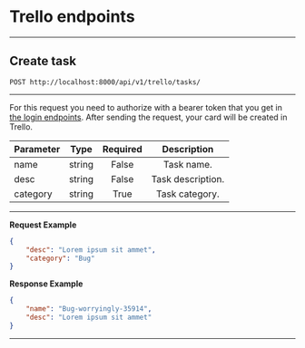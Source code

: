 # Trello endpoints
---

## Create task

`POST http://localhost:8000/api/v1/trello/tasks/`

---

For this request you need to authorize with a bearer token that you get in [the login endpoints](/docs/_build/endpoints/tokens_and_login/).
After sending the request, your card will be created in Trello.

| Parameter    | Type   | Required | Description         |
| :---         | :---:  | :---:    | :---:               |
| name         | string | False    | Task name.          |
| desc         | string | False    | Task description.   |
| category     | string | True     | Task category.      |

---

**Request Example**

```json
{
    "desc": "Lorem ipsum sit ammet",
    "category": "Bug"
}
```

**Response Example**

```json
{
    "name": "Bug-worryingly-35914",
    "desc": "Lorem ipsum sit ammet"
}
```

---